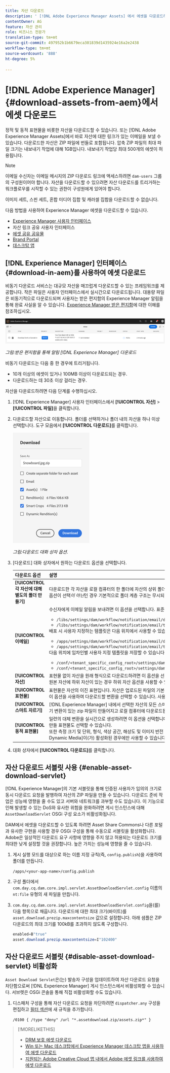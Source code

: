 ```yaml
---
title: 자산 다운로드
description: ' [!DNL Adobe Experience Manager Assets] 에서 에셋을 다운로드하고 다운로드 기능을 활성화하거나 비활성화합니다.'
contentOwner: AG
feature: 자산 관리
role: 비즈니스 전문가
translation-type: tm+mt
source-git-commit: 497952b1b6679eca301839d1435924e16a2e2438
workflow-type: tm+mt
source-wordcount: '888'
ht-degree: 5%

---
```



# [!DNL Adobe Experience Manager] {#download-assets-from-aem}에서 에셋 다운로드

정적 및 동적 표현물을 비롯한 자산을 다운로드할 수 있습니다. 또는 [!DNL Adobe Experience Manager Assets]에서 바로 자산에 대한 링크가 있는 이메일을 보낼 수 있습니다. 다운로드한 자산은 ZIP 파일에 번들로 포함됩니다. 압축 ZIP 파일의 최대 파일 크기는 내보내기 작업에 대해 1GB입니다. 내보내기 작업당 최대 500개의 에셋이 허용됩니다.

>[!NOTE]
>
>이메일 수신자는 이메일 메시지의 ZIP 다운로드 링크에 액세스하려면 `dam-users` 그룹의 구성원이어야 합니다. 자산을 다운로드할 수 있으려면 자산 다운로드를 트리거하는 워크플로우를 시작할 수 있는 권한이 구성원에게 있어야 합니다.

이미지 세트, 스핀 세트, 혼합 미디어 집합 및 캐러셀 집합을 다운로드할 수 없습니다.

다음 방법을 사용하여 Experience Manager 에셋을 다운로드할 수 있습니다.

* [Experience Manager 사용자 인터페이스](#download-in-aem)
* 자산 링크 공유 사용자 인터페이스
* [에셋 공유 공유물](https://adobe-marketing-cloud.github.io/asset-share-commons/)
* [Brand Portal](https://experienceleague.adobe.com/docs/experience-manager-brand-portal/using/introduction/brand-portal.html)
* [데스크탑 앱](https://experienceleague.adobe.com/docs/experience-manager-desktop-app/using/using.html#download-assets)

## [!DNL Experience Manager] 인터페이스 {#download-in-aem}를 사용하여 에셋 다운로드

비동기 다운로드 서비스는 대규모 자산을 매끄럽게 다운로드할 수 있는 프레임워크를 제공합니다. 작은 파일은 사용자 인터페이스에서 실시간으로 다운로드됩니다. 대용량 파일은 비동기적으로 다운로드되며 사용자는 받은 편지함의 Experience Manager 알림을 통해 완료 사실을 알 수 있습니다. [Experience Manager 받은 편지함](https://experienceleague.adobe.com/docs/experience-manager-cloud-service/sites/authoring/getting-started/inbox.html)에 대한 이해를 참조하십시오.

![다운로드 알림](assets/download-notification.png)

*그림:받은 편지함을 통해 알림  [!DNL Experience Manager] 다운로드*

비동기 다운로드는 다음 중 한 경우에 트리거됩니다.

* 10개 이상의 에셋이 있거나 100MB 이상이 다운로드되는 경우.
* 다운로드하는 데 30초 이상 걸리는 경우.

자산을 다운로드하려면 다음 단계를 수행하십시오.

1. [!DNL Experience Manager] 사용자 인터페이스에서 **[!UICONTROL 자산]** > **[!UICONTROL 파일]**&#x200B;을 클릭합니다.
1. 다운로드할 자산으로 이동합니다. 폴더를 선택하거나 폴더 내의 자산을 하나 이상 선택합니다. 도구 모음에서 **[!UICONTROL 다운로드]**&#x200B;를 클릭합니다.

   ![자산을 다운로드할 때 사용 가능한 옵션  [!DNL Experience Manager Assets]](/help/assets/assets/asset-download1.png)

   *그림:다운로드 대화 상자 옵션.*

1. [다운로드] 대화 상자에서 원하는 다운로드 옵션을 선택합니다.

   | 다운로드 옵션 | 설명 |
   |---|---|
   | **[!UICONTROL 각 자산에 대해 별도의 폴더 만들기]** | 다운로드한 각 자산을 로컬 컴퓨터의 한 폴더에 자산의 상위 폴더 아래에 중첩된 하위 폴더에 포함시키려면 이 옵션을 선택합니다. 이 옵션이 선택&#x200B;*이 아닌*&#x200B;인 경우 기본적으로 폴더 계층 구조는 무시되고 모든 자산이 로컬 컴퓨터의 한 폴더에 다운로드됩니다. |
   | **[!UICONTROL 이메일]** | 수신자에게 이메일 알림을 보내려면 이 옵션을 선택합니다. 표준 이메일 템플릿은 다음 위치에서 사용할 수 있습니다.<ul><li>`/libs/settings/dam/workflow/notification/email/downloadasset`.</li><li>`/libs/settings/dam/workflow/notification/email/transientworkflowcompleted`.</li></ul> 배포 시 사용자 지정하는 템플릿은 다음 위치에서 사용할 수 있습니다. <ul><li>`/apps/settings/dam/workflow/notification/email/downloadasset`.</li><li>`/apps/settings/dam/workflow/notification/email/transientworkflowcompleted`.</li></ul>다음 위치에 임차인별 사용자 지정 템플릿을 저장할 수 있습니다.<ul><li>`/conf/<tenant_specific_config_root>/settings/dam/workflow/notification/email/downloadasset`.</li><li>`/conf/<tenant_specific_config_root>/settings/dam/workflow/notification/email/transientworkflowcompleted`.</li></ul> |
   | **[!UICONTROL 자산]** | 표현물 없이 자산을 원래 형식으로 다운로드하려면 이 옵션을 선택합니다.<br>원본 자산에 하위 자산이 있는 경우 하위 자산 옵션을 사용할 수 있습니다. |
   | **[!UICONTROL 표현물]** | 표현물은 자산의 이진 표현입니다. 자산은 업로드된 파일의 기본 표현인 그들은 어떤 수의 진술도 가질 수 있다. <br> 이 옵션을 사용하여 다운로드할 변환을 선택할 수 있습니다. 사용할 수 있는 변환은 선택한 자산에 따라 다릅니다. |
   | **[!UICONTROL 스마트 자르기]** | [!DNL Experience Manager] 내에서 선택한 자산의 모든 스마트 자르기 변환을 다운로드하려면 이 옵션을 선택합니다. 스마트 자르기 변환이 있는 zip 파일이 만들어지고 로컬 컴퓨터에 다운로드됩니다. |
   | **[!UICONTROL 동적 표현물]** | 일련의 대체 변환을 실시간으로 생성하려면 이 옵션을 선택합니다. 이 옵션을 선택할 때 [이미지 사전 설정](/help/assets/dynamic-media/image-presets.md) 목록에서 선택하여 동적으로 만들 표현물도 선택할 수 있습니다. <br>또한 측정 크기 및 단위, 형식, 색상 공간, 해상도 및 이미지 반전 등의 선택적 이미지 수정자를 선택할 수 있습니다. 이 옵션은 [!DNL Dynamic Media]이(가) 활성화된 경우에만 사용할 수 있습니다. |

1. 대화 상자에서 **[!UICONTROL 다운로드]**&#x200B;를 클릭합니다.

## 자산 다운로드 서블릿 사용 {#enable-asset-download-servlet}

[!DNL Experience Manager]의 기본 서블릿을 통해 인증된 사용자가 임의의 크기로 동시 다운로드 요청을 발행하여 자산의 ZIP 파일을 만들 수 있습니다. 다운로드 준비 작업은 성능에 영향을 줄 수도 있고 서버와 네트워크를 과부할 수도 있습니다. 이 기능으로 인해 발생할 수 있는 DoS와 유사한 위험을 완화하려면 게시 인스턴스에 대해 `AssetDownloadServlet` OSGi 구성 요소가 비활성화됩니다.

DAM에서 에셋을 다운로드할 수 있도록 하려면 Asset Share Commons나 다른 포털과 유사한 구현을 사용할 경우 OSGi 구성을 통해 수동으로 서블릿을 활성화합니다. Adobe은 일상적인 다운로드 요구 사항에 영향을 주지 않고 허용되는 다운로드 크기를 최대한 낮게 설정할 것을 권장합니다. 높은 가치는 성능에 영향을 줄 수 있습니다.

1. 게시 실행 모드를 대상으로 하는 이름 지정 규칙(즉, `config.publish`)을 사용하여 폴더를 만듭니다.

   `/apps/<your-app-name>/config.publish`

1. 구성 폴더에서 `com.day.cq.dam.core.impl.servlet.AssetDownloadServlet.config` 이름의 `nt:file` 유형의 새 파일을 만듭니다.
1. `com.day.cq.dam.core.impl.servlet.AssetDownloadServlet.config`을(를) 다음 항목으로 채웁니다. 다운로드에 대한 최대 크기(바이트)를 `asset.download.prezip.maxcontentsize` 값으로 설정합니다. 아래 샘플은 ZIP 다운로드의 최대 크기를 100kB를 초과하지 않도록 구성합니다.

   ```java
   enabled=B"true"
   asset.download.prezip.maxcontentsize=I"102400"
   ```

## 자산 다운로드 서블릿 {#disable-asset-download-servlet} 비활성화

`Asset Download Servlet`은(는) 발송자 구성을 업데이트하여 자산 다운로드 요청을 차단함으로써 [!DNL Experience Manager] 게시 인스턴스에서 비활성화할 수 있습니다. 서브렛은 OSGi 콘솔을 통해 직접 비활성화할 수도 있습니다.

1. 디스패처 구성을 통해 자산 다운로드 요청을 차단하려면 `dispatcher.any` 구성을 편집하고 [필터 섹션](https://experienceleague.adobe.com/docs/experience-manager-dispatcher/using/configuring/dispatcher-configuration.html#configuring)에 새 규칙을 추가합니다.

   `/0100 { /type "deny" /url "*.assetdownload.zip/assets.zip*" }`

>[!MORELIKETHIS]
>
>* [DRM 보호 에셋 다운로드](drm.md)
>* [Win 또는 Mac 데스크탑에서 Experience Manager 데스크탑 앱을 사용하여 에셋 다운로드](https://helpx.adobe.com/kr/experience-manager/desktop-app/aem-desktop-app.html)
>* [지원되는 Adobe Creative Cloud 앱 내에서 Adobe 에셋 링크를 사용하여 에셋 다운로드](https://helpx.adobe.com/kr/enterprise/using/manage-assets-using-adobe-asset-link.html)

